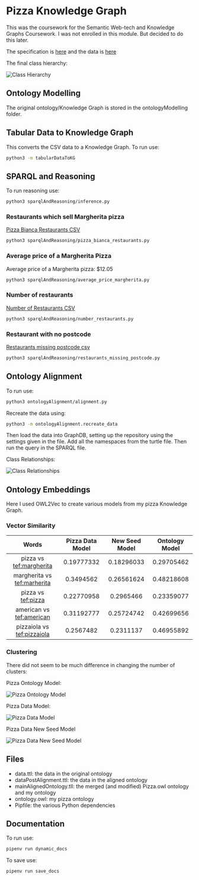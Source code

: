 # Pizza Knowledge Graph

This was the coursework for the Semantic Web-tech and Knowledge Graphs Coursework. I was not enrolled in this module. But decided to do this later.

The specification is [here](https://github.com/turing-knowledge-graphs/teaching/blob/main/city/2020-2021/INM713_Coursework.pdf) and the data is [here](https://www.kaggle.com/datasets/datafiniti/pizza-restaurants-and-the-pizza-they-sell?resource=download)

The final class hierarchy:

![Class Hierarchy](/docs/images/ClassHierarchy.JPG?raw=true)

## Ontology Modelling

The original ontology/Knowledge Graph is stored in the ontologyModelling folder.

## Tabular Data to Knowledge Graph

This converts the CSV data to a Knowledge Graph. To run use:

```bash
python3 -m tabularDataToKG
```

## SPARQL and Reasoning

To run reasoning use:

```bash
python3 sparqlAndReasoning/inference.py
```

### Restaurants which sell Margherita pizza

[Pizza Bianca Restaurants CSV](https://github.com/SL477/Pizza_KG/blob/main/sparqlAndReasoning/pizzaBiancaRestaurants.csv)

```bash
python3 sparqlAndReasoning/pizza_bianca_restaurants.py
```

### Average price of a Margherita Pizza

Average price of a Margherita pizza: $12.05

```bash
python3 sparqlAndReasoning/average_price_margherita.py
```

### Number of restaurants

[Number of Restaurants CSV](https://github.com/SL477/Pizza_KG/blob/main/sparqlAndReasoning/number_restaurants.csv)

```bash
python3 sparqlAndReasoning/number_restaurants.py
```

### Restaurant with no postcode

[Restaurants missing postcode csv](https://github.com/SL477/Pizza_KG/blob/main/sparqlAndReasoning/restaurants_missing_postcode.csv)

```bash
python3 sparqlAndReasoning/restaurants_missing_postcode.py
```

## Ontology Alignment

To run use:

```bash
python3 ontologyAlignment/alignment.py
```

Recreate the data using:

```bash
python3 -m ontologyAlignment.recreate_data
```

Then load the data into GraphDB, setting up the repository using the settings given in the file.
Add all the namespaces from the turtle file.
Then run the query in the SPARQL file.

Class Relationships:

![Class Relationships](/docs/images/ClassRelationships.JPG)

<!--(https://github.com/SL477/Pizza_KG/blob/main/images/ClassRelationships.JPG)-->

## Ontology Embeddings

Here I used OWL2Vec to create various models from my pizza Knowledge Graph.

### Vector Similarity

| Words | Pizza Data Model | New Seed Model | Ontology Model |
| :--: | :--: | :--: | :--: |
|pizza vs [tef:margherita](http://link477.com/ds/pizza#margherita) | 0.19777332 | 0.18296033 | 0.29705462 |
| margherita vs [tef:marherita](http://link477.com/ds/pizza#margherita) | 0.3494562 | 0.26561624 | 0.48218608 |
| pizza vs [tef:pizza](http://link477.com/ds/pizza#pizza) | 0.22770958 | 0.2965466 | 0.23359077 |
| american vs [tef:american](http://link477.com/ds/pizza#american) | 0.31192777 | 0.25724742 | 0.42699656 |
| pizzaiola vs [tef:pizzaiola](http://link477.com/ds/pizza#pizzaiola) | 0.2567482 | 0.2311137 | 0.46955892 |

### Clustering

There did not seem to be much difference in changing the number of clusters:

Pizza Ontology Model:

![Pizza Ontology Model](/docs/images/pizzaOntologyModelClusters.png)

Pizza Data Model:

![Pizza Data Model](/docs/images/pizzaDataModelClusters.png)

Pizza Data New Seed Model

![Pizza Data New Seed Model](/docs/images/pizzaDataNSModelClusters.png)

## Files

- data.ttl: the data in the original ontology
- dataPostAlignment.ttl: the data in the aligned ontology
- mainAlignedOntology.tll: the merged (and modified) Pizza.owl ontology and my ontology
- ontology.owl: my pizza ontology
- Pipfile: the various Python dependencies

## Documentation

To run use:

```bash
pipenv run dynamic_docs
```

To save use:

```bash
pipenv run save_docs
```
